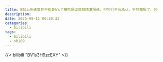 ```yaml
---
title: B站上传速度竟不到1M/s？被电信运营商精准限速，但它们不会承认，不然举报了，它们站不住脚，好恶心的嘴脸！
description:
date: 2025-09-11 00:20:33
categories:
  - bilibili
tags:
  - bilibili
  - sb189
---
```


{{< bilibili "BV1s3H9zcEXY" >}}
